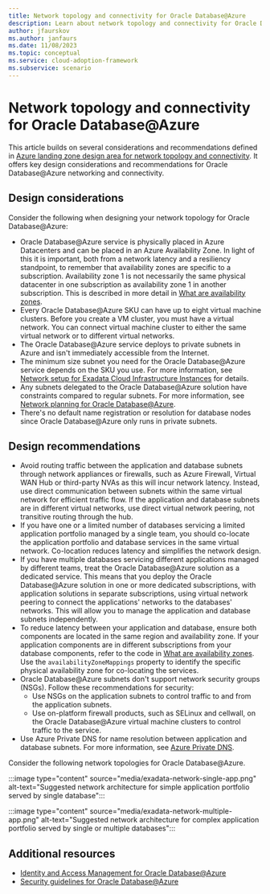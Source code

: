 ```yaml
---
title: Network topology and connectivity for Oracle Database@Azure
description: Learn about network topology and connectivity for Oracle Database@Azure.
author: jfaurskov
ms.author: janfaurs
ms.date: 11/08/2023
ms.topic: conceptual
ms.service: cloud-adoption-framework
ms.subservice: scenario
---
```


# Network topology and connectivity for Oracle Database@Azure

This article builds on several considerations and recommendations defined in [Azure landing zone design area for network topology and connectivity](../../ready/landing-zone/design-area/network-topology-and-connectivity.md). It offers key design considerations and recommendations for Oracle Database@Azure networking and connectivity.

## Design considerations

Consider the following when designing your network topology for Oracle Database@Azure:

- Oracle Database@Azure service is physically placed in Azure Datacenters and can be placed in an Azure Availability Zone. In light of this it is important, both from a network latency and a resiliency standpoint, to remember that availability zones are specific to a subscription. Availability zone 1 is not necessarily the same physical datacenter in one subscription as availability zone 1 in another subscription. This is described in more detail in [What are availability zones](/azure/reliability/availability-zones-overview?tabs=azure-cli#physical-and-logical-availability-zones).
- Every Oracle Database@Azure SKU can have up to eight virtual machine clusters. Before you create a VM cluster, you must have a virtual network. You can connect virtual machine cluster to either the same virtual network or to different virtual networks.
- The Oracle Database@Azure service deploys to private subnets in Azure and isn't immediately accessible from the Internet.
- The minimum size subnet you need for the Oracle Database@Azure service depends on the SKU you use. For more information, see [Network setup for Exadata Cloud Infrastructure Instances](https://docs.oracle.com/en-us/iaas/exadatacloud/exacs/ecs-network-setup.html#ECSCM-GUID-D5C577A1-BC11-470F-8A91-77609BBEF1EA) for details.
- Any subnets delegated to the Oracle Database@Azure solution have constraints compared to regular subnets. For more information, see [Network planning for Oracle Database@Azure](/azure/oracle/oracle-db/oracle-database-network-plan#constraints).
- There's no default name registration or resolution for database nodes since Oracle Database@Azure only runs in private subnets.

## Design recommendations

- Avoid routing traffic between the application and database subnets through network appliances or firewalls, such as Azure Firewall, Virtual WAN Hub or third-party NVAs as this will incur network latency. Instead, use direct communication between subnets within the same virtual network for efficient traffic flow. If the application and database subnets are in different virtual networks, use direct virtual network peering, not transitive routing through the hub.
- If you have one or a limited number of databases servicing a limited application portfolio managed by a single team, you should co-locate the application portfolio and database services in the same virtual network. Co-location reduces latency and simplifies the network design.
- If you have multiple databases servicing different applications managed by different teams, treat the Oracle Database@Azure solution as a dedicated service. This means that you deploy the Oracle Database@Azure solution in one or more dedicated subscriptions, with application solutions in separate subscriptions, using virtual network peering to connect the applications' networks to the databases' networks. This will allow you to manage the application and database subnets independently.
- To reduce latency between your application and database, ensure both components are located in the same region and availability zone. If your application components are in different subscriptions from your database components, refer to the code in [What are availability zones](/azure/reliability/availability-zones-overview#physical-and-logical-availability-zones). Use the `availabilityZoneMappings` property to identify the specific physical availability zone for co-locating the services.
- Oracle Database@Azure subnets don't support network security groups (NSGs). Follow these recommendations for security:
  - Use NSGs on the application subnets to control traffic to and from the application subnets.
  - Use on-platform firewall products, such as SELinux and cellwall, on the Oracle Database@Azure virtual machine clusters to control traffic to the service.
- Use Azure Private DNS for name resolution between application and database subnets. For more information, see [Azure Private DNS](/azure/dns/private-dns-overview).

Consider the following network topologies for Oracle Database@Azure.

:::image type="content" source="media/exadata-network-single-app.png" alt-text="Suggested network architecture for simple application portfolio served by single database":::

:::image type="content" source="media/exadata-network-multiple-app.png" alt-text="Suggested network architecture for complex application portfolio served by single or multiple databases":::

## Additional resources

- [Identity and Access Management for Oracle Database@Azure](oracle-iam-odaa.md)
- [Security guidelines for Oracle Database@Azure](oracle-security-overview-odaa.md)
